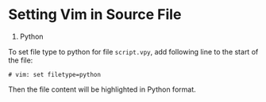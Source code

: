 Setting Vim in Source File
==========================

1. Python

  To set file type to python for file `script.vpy`, add following line to the
  start of the file:

  ```shell
  # vim: set filetype=python
  ```

  Then the file content will be highlighted in Python format.
